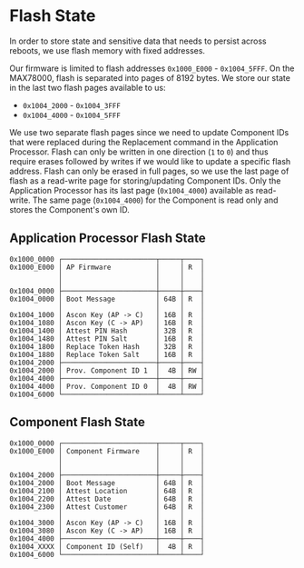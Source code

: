 # Flash State
In order to store state and sensitive data that needs to persist across reboots, we use flash memory with fixed addresses.

Our firmware is limited to flash addresses `0x1000_E000` - `0x1004_5FFF`. On the MAX78000, flash is separated into pages of 8192 bytes. We store our state in the last two flash pages available to us:

- `0x1004_2000` - `0x1004_3FFF`
- `0x1004_4000` - `0x1004_5FFF`

We use two separate flash pages since we need to update Component IDs that were replaced during the Replacement command in the Application Processor. Flash can only be written in one direction (`1` to `0`) and thus require erases followed by writes if we would like to update a specific flash address. Flash can only be erased in full pages, so we use the last page of flash as a read-write page for storing/updating Component IDs. Only the Application Processor has its last page (`0x1004_4000`) available as read-write. The same page (`0x1004_4000`) for the Component is read only and stores the Component's own ID.

## Application Processor Flash State
```
0x1000_0000 ┌───────────────────────┬─────┬────┐
0x1000_E000 │ AP Firmware           │     │ R  │
            │                       │     │    │
            │                       │     │    │
0x1004_0000 ├───────────────────────┼─────┼────┤
0x1004_0000 │ Boot Message          │ 64B │ R  │
            │                       │     │    │
0x1004_1000 │ Ascon Key (AP -> C)   │ 16B │ R  │
0x1004_1080 │ Ascon Key (C -> AP)   │ 16B │ R  │
0x1004_1400 │ Attest PIN Hash       │ 32B │ R  │
0x1004_1480 │ Attest PIN Salt       │ 16B │ R  │
0x1004_1800 │ Replace Token Hash    │ 32B │ R  │
0x1004_1880 │ Replace Token Salt    │ 16B │ R  │
0x1004_2000 ├───────────────────────┼─────┼────┤
0x1004_2000 │ Prov. Component ID 1  │  4B │ RW │
0x1004_4000 ├───────────────────────┼─────┼────┤
0x1004_4000 │ Prov. Component ID 0  │  4B │ RW │
0x1004_6000 └───────────────────────┴─────┴────┘
```

## Component Flash State
```
0x1000_0000 ┌───────────────────────┬─────┬────┐
0x1000_E000 │ Component Firmware    │     │ R  │
            │                       │     │    │
            │                       │     │    │
0x1004_2000 ├───────────────────────┼─────┼────┤
0x1004_2000 │ Boot Message          │ 64B │ R  │
0x1004_2100 │ Attest Location       │ 64B │ R  │
0x1004_2200 │ Attest Date           │ 64B │ R  │
0x1004_2300 │ Attest Customer       │ 64B │ R  │
            │                       │     │    │
0x1004_3000 │ Ascon Key (AP -> C)   │ 16B │ R  │
0x1004_3080 │ Ascon Key (C -> AP)   │ 16B │ R  │
0x1004_4000 ├───────────────────────┼─────┼────┤
0x1004_XXXX │ Component ID (Self)   │  4B │ R  │
0x1004_6000 └───────────────────────┴─────┴────┘
```
